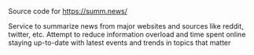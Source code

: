 Source code for https://summ.news/

Service to summarize news from major websites and sources like reddit, twitter, etc.
Attempt to reduce information overload and time spent online staying up-to-date with latest events and trends in topics that matter